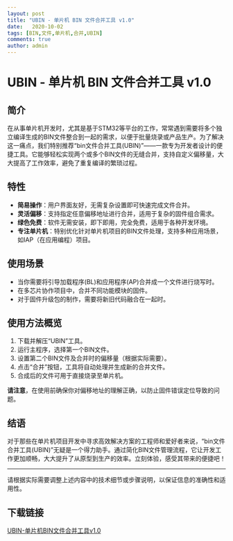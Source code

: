 ```yaml
---
layout: post
title: "UBIN - 单片机 BIN 文件合并工具 v1.0"
date:   2020-10-02
tags: [BIN,文件,单片机,合并,UBIN]
comments: true
author: admin
---
```

# UBIN - 单片机 BIN 文件合并工具 v1.0

## 简介

在从事单片机开发时，尤其是基于STM32等平台的工作，常常遇到需要将多个独立编译生成的BIN文件整合到一起的需求，以便于批量烧录或产品生产。为了解决这一痛点，我们特别推荐“bin文件合并工具(UBIN)”——一款专为开发者设计的便捷工具。它能够轻松实现两个或多个BIN文件的无缝合并，支持自定义偏移量，大大提高了工作效率，避免了重复编译的繁琐过程。

## 特性
- **简易操作**：用户界面友好，无需复杂设置即可快速完成文件合并。
- **灵活偏移**：支持指定任意偏移地址进行合并，适用于复杂的固件组合需求。
- **绿色免费**：软件无需安装，即下即用，完全免费，适用于各种开发环境。
- **专注单片机**：特别优化针对单片机项目的BIN文件处理，支持多种应用场景，如IAP（在应用编程）项目。

## 使用场景
- 当你需要将引导加载程序(BL)和应用程序(AP)合并成一个文件进行烧写时。
- 在多芯片协作项目中，合并不同功能模块的固件。
- 对于固件升级包的制作，需要将新旧代码融合在一起时。

## 使用方法概览
1. 下载并解压“UBIN”工具。
2. 运行主程序，选择第一个BIN文件。
3. 设置第二个BIN文件及合并时的偏移量（根据实际需要）。
4. 点击“合并”按钮，工具将自动处理并生成新的合并文件。
5. 合成后的文件可用于直接烧录至单片机。

**请注意**，在使用前确保你对偏移地址的理解正确，以防止固件错误定位导致的问题。

## 结语
对于那些在单片机项目开发中寻求高效解决方案的工程师和爱好者来说，“bin文件合并工具(UBIN)”无疑是一个得力助手。通过简化BIN文件管理流程，它让开发工作更加顺畅，大大提升了从原型到生产的效率。立刻体验，感受其带来的便捷吧！

---

请根据实际需要调整上述内容中的技术细节或步骤说明，以保证信息的准确性和适用性。

## 下载链接

[UBIN-单片机BIN文件合并工具v1.0](https://pan.quark.cn/s/369f041fb7cf)